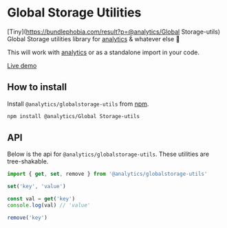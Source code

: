 <!--
title: Javascript Global Storage Utilities
pageTitle: Global Storage Utils
description: Utility library for managing global values
-->

# Global Storage Utilities

[Tiny](https://bundlephobia.com/result?p=@analytics/Global Storage-utils) Global Storage utilities library for [analytics](https://npmjs.com/package/analytics) & whatever else 🌈

This will work with [analytics](https://getanalytics.io) or as a standalone import in your code.

[Live demo](https://utils-global-storage.netlify.app/)

## How to install

Install `@analytics/globalstorage-utils` from [npm](https://www.npmjs.com/package/@analytics/globalstorage-utils).

```bash
npm install @analytics/Global Storage-utils
```

## API

Below is the api for `@analytics/globalstorage-utils`. These utilities are tree-shakable.

```js
import { get, set, remove } from '@analytics/globalstorage-utils'

set('key', 'value')

const val = get('key')
console.log(val) // 'value'

remove('key')
```
